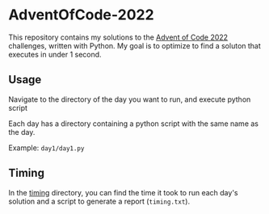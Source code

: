 # AdventOfCode-2022

This repository contains my solutions to the [Advent of Code 2022](https://adventofcode.com/2022) challenges, written with Python.
My goal is to optimize to find a soluton that executes in under 1 second.


## Usage
Navigate to the directory of the day you want to run, and execute python script

Each day has a directory containing a python script with the same name as the day.

Example:
```day1/day1.py```

## Timing
In the [timing](timing/) directory, you can find the time it took to run each day's solution and a script to generate a report (```timing.txt```).
